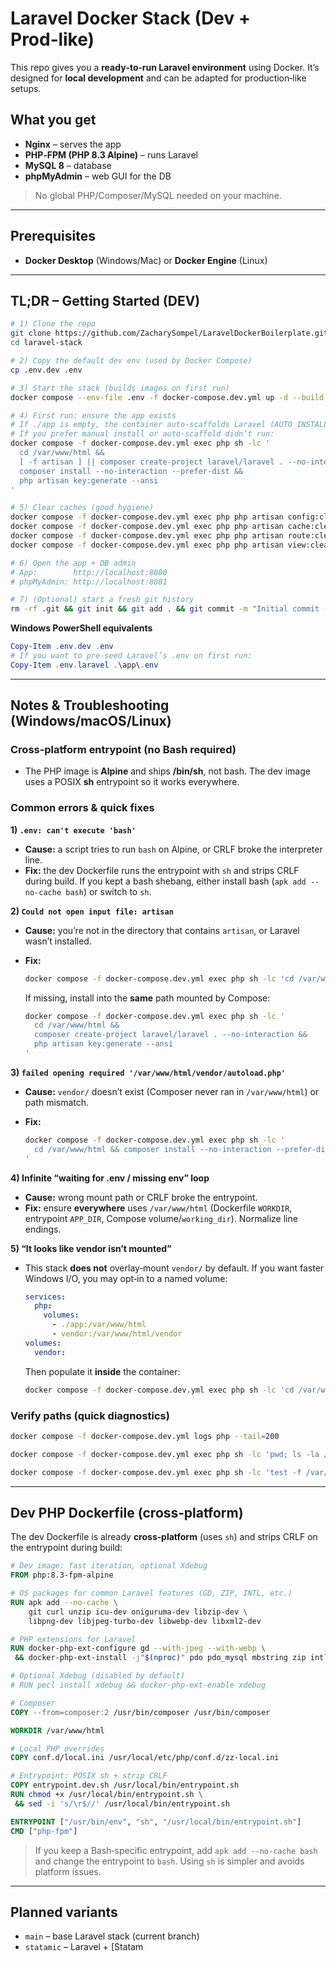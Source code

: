 # Laravel Docker Stack (Dev + Prod‑like)

This repo gives you a **ready‑to‑run Laravel environment** using Docker. It’s designed for **local development** and can be adapted for production‑like setups.

## What you get

* **Nginx** – serves the app
* **PHP‑FPM (PHP 8.3 Alpine)** – runs Laravel
* **MySQL 8** – database
* **phpMyAdmin** – web GUI for the DB

> No global PHP/Composer/MySQL needed on your machine.

---

## Prerequisites

* **Docker Desktop** (Windows/Mac) or **Docker Engine** (Linux)

---

## TL;DR – Getting Started (DEV)

```bash
# 1) Clone the repo
git clone https://github.com/ZacharySompel/LaravelDockerBoilerplate.git laravel-stack
cd laravel-stack

# 2) Copy the default dev env (used by Docker Compose)
cp .env.dev .env

# 3) Start the stack (builds images on first run)
docker compose --env-file .env -f docker-compose.dev.yml up -d --build

# 4) First run: ensure the app exists
# If ./app is empty, the container auto‑scaffolds Laravel (AUTO_INSTALL=1).
# If you prefer manual install or auto‑scaffold didn’t run:
docker compose -f docker-compose.dev.yml exec php sh -lc '
  cd /var/www/html &&
  [ -f artisan ] || composer create-project laravel/laravel . --no-interaction &&
  composer install --no-interaction --prefer-dist &&
  php artisan key:generate --ansi
'

# 5) Clear caches (good hygiene)
docker compose -f docker-compose.dev.yml exec php php artisan config:clear
docker compose -f docker-compose.dev.yml exec php php artisan cache:clear
docker compose -f docker-compose.dev.yml exec php php artisan route:clear
docker compose -f docker-compose.dev.yml exec php php artisan view:clear

# 6) Open the app + DB admin
# App:        http://localhost:8080
# phpMyAdmin: http://localhost:8081

# 7) (Optional) start a fresh git history
rm -rf .git && git init && git add . && git commit -m "Initial commit - Laravel Docker Stack"
```

**Windows PowerShell equivalents**

```powershell
Copy-Item .env.dev .env
# If you want to pre-seed Laravel’s .env on first run:
Copy-Item .env.laravel .\app\.env
```

---

## Notes & Troubleshooting (Windows/macOS/Linux)

### Cross‑platform entrypoint (no Bash required)

* The PHP image is **Alpine** and ships **/bin/sh**, not bash. The dev image uses a POSIX **sh** entrypoint so it works everywhere.

### Common errors & quick fixes

**1) `.env: can't execute 'bash'`**

* **Cause:** a script tries to run `bash` on Alpine, or CRLF broke the interpreter line.
* **Fix:** the dev Dockerfile runs the entrypoint with `sh` and strips CRLF during build. If you kept a bash shebang, either install bash (`apk add --no-cache bash`) or switch to `sh`.

**2) `Could not open input file: artisan`**

* **Cause:** you’re not in the directory that contains `artisan`, or Laravel wasn’t installed.
* **Fix:**

  ```bash
  docker compose -f docker-compose.dev.yml exec php sh -lc 'cd /var/www/html && php artisan --version'
  ```

  If missing, install into the **same** path mounted by Compose:

  ```bash
  docker compose -f docker-compose.dev.yml exec php sh -lc '
    cd /var/www/html &&
    composer create-project laravel/laravel . --no-interaction &&
    php artisan key:generate --ansi
  '
  ```

**3) `failed opening required '/var/www/html/vendor/autoload.php'`**

* **Cause:** `vendor/` doesn’t exist (Composer never ran in `/var/www/html`) or path mismatch.
* **Fix:**

  ```bash
  docker compose -f docker-compose.dev.yml exec php sh -lc '
    cd /var/www/html && composer install --no-interaction --prefer-dist
  '
  ```

**4) Infinite “waiting for .env / missing env” loop**

* **Cause:** wrong mount path or CRLF broke the entrypoint.
* **Fix:** ensure **everywhere** uses `/var/www/html` (Dockerfile `WORKDIR`, entrypoint `APP_DIR`, Compose volume/`working_dir`). Normalize line endings.

**5) “It looks like vendor isn’t mounted”**

* This stack **does not** overlay‑mount `vendor/` by default. If you want faster Windows I/O, you may opt‑in to a named volume:

  ```yaml
  services:
    php:
      volumes:
        - ./app:/var/www/html
        - vendor:/var/www/html/vendor
  volumes:
    vendor:
  ```

  Then populate it **inside** the container:

  ```bash
  docker compose -f docker-compose.dev.yml exec php sh -lc 'cd /var/www/html && composer install'
  ```

### Verify paths (quick diagnostics)

```bash
docker compose -f docker-compose.dev.yml logs php --tail=200

docker compose -f docker-compose.dev.yml exec php sh -lc 'pwd; ls -la /var/www /var/www/html'

docker compose -f docker-compose.dev.yml exec php sh -lc 'test -f /var/www/html/composer.json && echo has-composer.json || echo no-composer.json'
```

---

## Dev PHP Dockerfile (cross‑platform)

The dev Dockerfile is already **cross‑platform** (uses `sh`) and strips CRLF on the entrypoint during build:

```dockerfile
# Dev image: fast iteration, optional Xdebug
FROM php:8.3-fpm-alpine

# OS packages for common Laravel features (GD, ZIP, INTL, etc.)
RUN apk add --no-cache \
    git curl unzip icu-dev oniguruma-dev libzip-dev \
    libpng-dev libjpeg-turbo-dev libwebp-dev libxml2-dev

# PHP extensions for Laravel
RUN docker-php-ext-configure gd --with-jpeg --with-webp \
 && docker-php-ext-install -j"$(nproc)" pdo pdo_mysql mbstring zip intl gd xml opcache

# Optional Xdebug (disabled by default)
# RUN pecl install xdebug && docker-php-ext-enable xdebug

# Composer
COPY --from=composer:2 /usr/bin/composer /usr/bin/composer

WORKDIR /var/www/html

# Local PHP overrides
COPY conf.d/local.ini /usr/local/etc/php/conf.d/zz-local.ini

# Entrypoint: POSIX sh + strip CRLF
COPY entrypoint.dev.sh /usr/local/bin/entrypoint.sh
RUN chmod +x /usr/local/bin/entrypoint.sh \
 && sed -i 's/\r$//' /usr/local/bin/entrypoint.sh

ENTRYPOINT ["/usr/bin/env", "sh", "/usr/local/bin/entrypoint.sh"]
CMD ["php-fpm"]
```

> If you keep a Bash‑specific entrypoint, add `apk add --no-cache bash` and change the entrypoint to `bash`. Using `sh` is simpler and avoids platform issues.

---

## Planned variants

* `main` – base Laravel stack (current branch)
* `statamic` – Laravel + \[Statam
